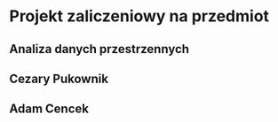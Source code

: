 # Projekt zaliczeniowy na przedmiot
## Analiza danych przestrzennych
##
## Cezary Pukownik
## Adam Cencek
